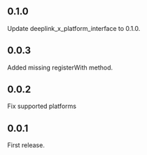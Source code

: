 ## 0.1.0

Update deeplink_x_platform_interface to 0.1.0.

## 0.0.3

Added missing registerWith method.

## 0.0.2

Fix supported platforms

## 0.0.1

First release.
